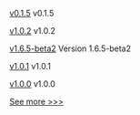 
[v0.1.5](https://github.com/hyperledger/firefly-common/releases/tag/v0.1.5) v0.1.5

[v1.0.2](https://github.com/hyperledger/firefly-cli/releases/tag/v1.0.2) v1.0.2

[v1.6.5-beta2](https://github.com/hyperledger-labs/hlf-operator/releases/tag/v1.6.5-beta2) Version 1.6.5-beta2

[v1.0.1](https://github.com/hyperledger/indy-shared-gha/releases/tag/v1.0.1) v1.0.1

[v1.0.0](https://github.com/hyperledger/indy-shared-gha/releases/tag/v1.0.0) v1.0.0


[See more >>>](https://start-here.hyperledger.org/releases)
